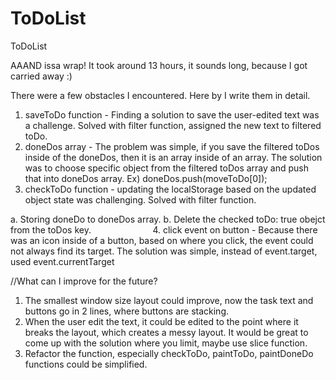 # ToDoList
ToDoList

AAAND issa wrap! It took around 13 hours, it sounds long, because I got carried away :)

There were a few obstacles I encountered.
Here by I write them in detail.

1. saveToDo function - Finding a solution to save the user-edited text was a challenge. Solved with filter function, assigned the new text to filtered toDo. 
2. doneDos array - The problem was simple, if you save the filtered toDos inside of the doneDos, then it is an array inside of an array. The solution was to choose specific object from the filtered toDos array and push that into doneDos array. Ex) doneDos.push(moveToDo[0]);
3. checkToDo function - updating the localStorage based on the updated object state was challenging. Solved with filter function.

a. Storing doneDo to doneDos array.
b. Delete the checked toDo: true obejct from the toDos key. 
                        
4. click event on button - Because there was an icon inside of a button, based on where you click, the event could not always find its target. The solution was simple, instead of event.target, used event.currentTarget                        

//What can I improve for the future?
1. The smallest window size layout could improve, now the task text and buttons go in 2 lines, where buttons are stacking.
2. When the user edit the text, it could be edited to the point where it breaks the layout, which creates a messy layout. It would be great to come up with the solution where you limit, maybe use slice function.
3. Refactor the function, especially checkToDo, paintToDo, paintDoneDo functions could be simplified.
